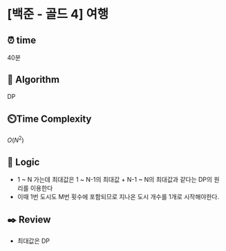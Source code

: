 # [백준 - 골드 4] 여행
 
## ⏰  **time**
40분

## :pushpin: **Algorithm**
DP

## ⏲️**Time Complexity**
$O(N^2)$

## :round_pushpin: **Logic**
- 1 ~ N 가는데 최대값은 1 ~ N-1의 최대값 + N-1 ~ N의 최대값과 같다는 DP의 원리를 이용한다
- 이때 1번 도시도 M번 횟수에 포함되므로 지나온 도시 개수를 1개로 시작해야한다.

## :black_nib: **Review**
- 최대값은 DP
